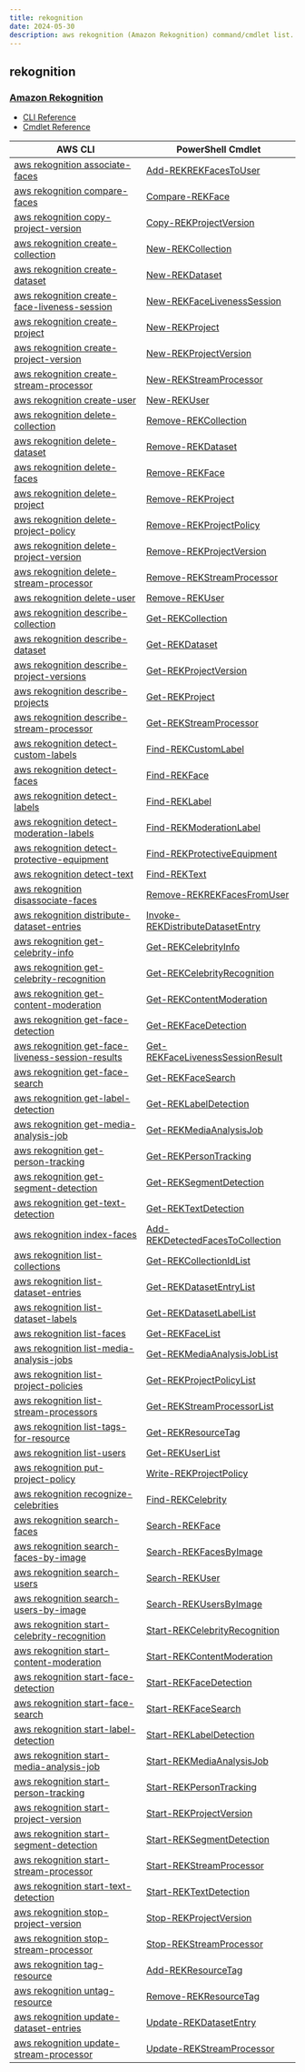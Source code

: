 ```yaml
---
title: rekognition
date: 2024-05-30
description: aws rekognition (Amazon Rekognition) command/cmdlet list.
---
```


## rekognition

### [Amazon Rekognition](https://aws.amazon.com/rekognition/)

* [CLI Reference](https://awscli.amazonaws.com/v2/documentation/api/latest/reference/rekognition/index.html)
* [Cmdlet Reference](https://docs.aws.amazon.com/powershell/latest/reference/items/Amazon_Rekognition_cmdlets.html)

|AWS CLI|PowerShell Cmdlet|
|----|----|
|[aws rekognition associate-faces](https://awscli.amazonaws.com/v2/documentation/api/latest/reference/rekognition/associate-faces.html)|[Add-REKREKFacesToUser](https://docs.aws.amazon.com/powershell/latest/reference/items/Add-REKREKFacesToUser.html)|
|[aws rekognition compare-faces](https://awscli.amazonaws.com/v2/documentation/api/latest/reference/rekognition/compare-faces.html)|[Compare-REKFace](https://docs.aws.amazon.com/powershell/latest/reference/items/Compare-REKFace.html)|
|[aws rekognition copy-project-version](https://awscli.amazonaws.com/v2/documentation/api/latest/reference/rekognition/copy-project-version.html)|[Copy-REKProjectVersion](https://docs.aws.amazon.com/powershell/latest/reference/items/Copy-REKProjectVersion.html)|
|[aws rekognition create-collection](https://awscli.amazonaws.com/v2/documentation/api/latest/reference/rekognition/create-collection.html)|[New-REKCollection](https://docs.aws.amazon.com/powershell/latest/reference/items/New-REKCollection.html)|
|[aws rekognition create-dataset](https://awscli.amazonaws.com/v2/documentation/api/latest/reference/rekognition/create-dataset.html)|[New-REKDataset](https://docs.aws.amazon.com/powershell/latest/reference/items/New-REKDataset.html)|
|[aws rekognition create-face-liveness-session](https://awscli.amazonaws.com/v2/documentation/api/latest/reference/rekognition/create-face-liveness-session.html)|[New-REKFaceLivenessSession](https://docs.aws.amazon.com/powershell/latest/reference/items/New-REKFaceLivenessSession.html)|
|[aws rekognition create-project](https://awscli.amazonaws.com/v2/documentation/api/latest/reference/rekognition/create-project.html)|[New-REKProject](https://docs.aws.amazon.com/powershell/latest/reference/items/New-REKProject.html)|
|[aws rekognition create-project-version](https://awscli.amazonaws.com/v2/documentation/api/latest/reference/rekognition/create-project-version.html)|[New-REKProjectVersion](https://docs.aws.amazon.com/powershell/latest/reference/items/New-REKProjectVersion.html)|
|[aws rekognition create-stream-processor](https://awscli.amazonaws.com/v2/documentation/api/latest/reference/rekognition/create-stream-processor.html)|[New-REKStreamProcessor](https://docs.aws.amazon.com/powershell/latest/reference/items/New-REKStreamProcessor.html)|
|[aws rekognition create-user](https://awscli.amazonaws.com/v2/documentation/api/latest/reference/rekognition/create-user.html)|[New-REKUser](https://docs.aws.amazon.com/powershell/latest/reference/items/New-REKUser.html)|
|[aws rekognition delete-collection](https://awscli.amazonaws.com/v2/documentation/api/latest/reference/rekognition/delete-collection.html)|[Remove-REKCollection](https://docs.aws.amazon.com/powershell/latest/reference/items/Remove-REKCollection.html)|
|[aws rekognition delete-dataset](https://awscli.amazonaws.com/v2/documentation/api/latest/reference/rekognition/delete-dataset.html)|[Remove-REKDataset](https://docs.aws.amazon.com/powershell/latest/reference/items/Remove-REKDataset.html)|
|[aws rekognition delete-faces](https://awscli.amazonaws.com/v2/documentation/api/latest/reference/rekognition/delete-faces.html)|[Remove-REKFace](https://docs.aws.amazon.com/powershell/latest/reference/items/Remove-REKFace.html)|
|[aws rekognition delete-project](https://awscli.amazonaws.com/v2/documentation/api/latest/reference/rekognition/delete-project.html)|[Remove-REKProject](https://docs.aws.amazon.com/powershell/latest/reference/items/Remove-REKProject.html)|
|[aws rekognition delete-project-policy](https://awscli.amazonaws.com/v2/documentation/api/latest/reference/rekognition/delete-project-policy.html)|[Remove-REKProjectPolicy](https://docs.aws.amazon.com/powershell/latest/reference/items/Remove-REKProjectPolicy.html)|
|[aws rekognition delete-project-version](https://awscli.amazonaws.com/v2/documentation/api/latest/reference/rekognition/delete-project-version.html)|[Remove-REKProjectVersion](https://docs.aws.amazon.com/powershell/latest/reference/items/Remove-REKProjectVersion.html)|
|[aws rekognition delete-stream-processor](https://awscli.amazonaws.com/v2/documentation/api/latest/reference/rekognition/delete-stream-processor.html)|[Remove-REKStreamProcessor](https://docs.aws.amazon.com/powershell/latest/reference/items/Remove-REKStreamProcessor.html)|
|[aws rekognition delete-user](https://awscli.amazonaws.com/v2/documentation/api/latest/reference/rekognition/delete-user.html)|[Remove-REKUser](https://docs.aws.amazon.com/powershell/latest/reference/items/Remove-REKUser.html)|
|[aws rekognition describe-collection](https://awscli.amazonaws.com/v2/documentation/api/latest/reference/rekognition/describe-collection.html)|[Get-REKCollection](https://docs.aws.amazon.com/powershell/latest/reference/items/Get-REKCollection.html)|
|[aws rekognition describe-dataset](https://awscli.amazonaws.com/v2/documentation/api/latest/reference/rekognition/describe-dataset.html)|[Get-REKDataset](https://docs.aws.amazon.com/powershell/latest/reference/items/Get-REKDataset.html)|
|[aws rekognition describe-project-versions](https://awscli.amazonaws.com/v2/documentation/api/latest/reference/rekognition/describe-project-versions.html)|[Get-REKProjectVersion](https://docs.aws.amazon.com/powershell/latest/reference/items/Get-REKProjectVersion.html)|
|[aws rekognition describe-projects](https://awscli.amazonaws.com/v2/documentation/api/latest/reference/rekognition/describe-projects.html)|[Get-REKProject](https://docs.aws.amazon.com/powershell/latest/reference/items/Get-REKProject.html)|
|[aws rekognition describe-stream-processor](https://awscli.amazonaws.com/v2/documentation/api/latest/reference/rekognition/describe-stream-processor.html)|[Get-REKStreamProcessor](https://docs.aws.amazon.com/powershell/latest/reference/items/Get-REKStreamProcessor.html)|
|[aws rekognition detect-custom-labels](https://awscli.amazonaws.com/v2/documentation/api/latest/reference/rekognition/detect-custom-labels.html)|[Find-REKCustomLabel](https://docs.aws.amazon.com/powershell/latest/reference/items/Find-REKCustomLabel.html)|
|[aws rekognition detect-faces](https://awscli.amazonaws.com/v2/documentation/api/latest/reference/rekognition/detect-faces.html)|[Find-REKFace](https://docs.aws.amazon.com/powershell/latest/reference/items/Find-REKFace.html)|
|[aws rekognition detect-labels](https://awscli.amazonaws.com/v2/documentation/api/latest/reference/rekognition/detect-labels.html)|[Find-REKLabel](https://docs.aws.amazon.com/powershell/latest/reference/items/Find-REKLabel.html)|
|[aws rekognition detect-moderation-labels](https://awscli.amazonaws.com/v2/documentation/api/latest/reference/rekognition/detect-moderation-labels.html)|[Find-REKModerationLabel](https://docs.aws.amazon.com/powershell/latest/reference/items/Find-REKModerationLabel.html)|
|[aws rekognition detect-protective-equipment](https://awscli.amazonaws.com/v2/documentation/api/latest/reference/rekognition/detect-protective-equipment.html)|[Find-REKProtectiveEquipment](https://docs.aws.amazon.com/powershell/latest/reference/items/Find-REKProtectiveEquipment.html)|
|[aws rekognition detect-text](https://awscli.amazonaws.com/v2/documentation/api/latest/reference/rekognition/detect-text.html)|[Find-REKText](https://docs.aws.amazon.com/powershell/latest/reference/items/Find-REKText.html)|
|[aws rekognition disassociate-faces](https://awscli.amazonaws.com/v2/documentation/api/latest/reference/rekognition/disassociate-faces.html)|[Remove-REKREKFacesFromUser](https://docs.aws.amazon.com/powershell/latest/reference/items/Remove-REKREKFacesFromUser.html)|
|[aws rekognition distribute-dataset-entries](https://awscli.amazonaws.com/v2/documentation/api/latest/reference/rekognition/distribute-dataset-entries.html)|[Invoke-REKDistributeDatasetEntry](https://docs.aws.amazon.com/powershell/latest/reference/items/Invoke-REKDistributeDatasetEntry.html)|
|[aws rekognition get-celebrity-info](https://awscli.amazonaws.com/v2/documentation/api/latest/reference/rekognition/get-celebrity-info.html)|[Get-REKCelebrityInfo](https://docs.aws.amazon.com/powershell/latest/reference/items/Get-REKCelebrityInfo.html)|
|[aws rekognition get-celebrity-recognition](https://awscli.amazonaws.com/v2/documentation/api/latest/reference/rekognition/get-celebrity-recognition.html)|[Get-REKCelebrityRecognition](https://docs.aws.amazon.com/powershell/latest/reference/items/Get-REKCelebrityRecognition.html)|
|[aws rekognition get-content-moderation](https://awscli.amazonaws.com/v2/documentation/api/latest/reference/rekognition/get-content-moderation.html)|[Get-REKContentModeration](https://docs.aws.amazon.com/powershell/latest/reference/items/Get-REKContentModeration.html)|
|[aws rekognition get-face-detection](https://awscli.amazonaws.com/v2/documentation/api/latest/reference/rekognition/get-face-detection.html)|[Get-REKFaceDetection](https://docs.aws.amazon.com/powershell/latest/reference/items/Get-REKFaceDetection.html)|
|[aws rekognition get-face-liveness-session-results](https://awscli.amazonaws.com/v2/documentation/api/latest/reference/rekognition/get-face-liveness-session-results.html)|[Get-REKFaceLivenessSessionResult](https://docs.aws.amazon.com/powershell/latest/reference/items/Get-REKFaceLivenessSessionResult.html)|
|[aws rekognition get-face-search](https://awscli.amazonaws.com/v2/documentation/api/latest/reference/rekognition/get-face-search.html)|[Get-REKFaceSearch](https://docs.aws.amazon.com/powershell/latest/reference/items/Get-REKFaceSearch.html)|
|[aws rekognition get-label-detection](https://awscli.amazonaws.com/v2/documentation/api/latest/reference/rekognition/get-label-detection.html)|[Get-REKLabelDetection](https://docs.aws.amazon.com/powershell/latest/reference/items/Get-REKLabelDetection.html)|
|[aws rekognition get-media-analysis-job](https://awscli.amazonaws.com/v2/documentation/api/latest/reference/rekognition/get-media-analysis-job.html)|[Get-REKMediaAnalysisJob](https://docs.aws.amazon.com/powershell/latest/reference/items/Get-REKMediaAnalysisJob.html)|
|[aws rekognition get-person-tracking](https://awscli.amazonaws.com/v2/documentation/api/latest/reference/rekognition/get-person-tracking.html)|[Get-REKPersonTracking](https://docs.aws.amazon.com/powershell/latest/reference/items/Get-REKPersonTracking.html)|
|[aws rekognition get-segment-detection](https://awscli.amazonaws.com/v2/documentation/api/latest/reference/rekognition/get-segment-detection.html)|[Get-REKSegmentDetection](https://docs.aws.amazon.com/powershell/latest/reference/items/Get-REKSegmentDetection.html)|
|[aws rekognition get-text-detection](https://awscli.amazonaws.com/v2/documentation/api/latest/reference/rekognition/get-text-detection.html)|[Get-REKTextDetection](https://docs.aws.amazon.com/powershell/latest/reference/items/Get-REKTextDetection.html)|
|[aws rekognition index-faces](https://awscli.amazonaws.com/v2/documentation/api/latest/reference/rekognition/index-faces.html)|[Add-REKDetectedFacesToCollection](https://docs.aws.amazon.com/powershell/latest/reference/items/Add-REKDetectedFacesToCollection.html)|
|[aws rekognition list-collections](https://awscli.amazonaws.com/v2/documentation/api/latest/reference/rekognition/list-collections.html)|[Get-REKCollectionIdList](https://docs.aws.amazon.com/powershell/latest/reference/items/Get-REKCollectionIdList.html)|
|[aws rekognition list-dataset-entries](https://awscli.amazonaws.com/v2/documentation/api/latest/reference/rekognition/list-dataset-entries.html)|[Get-REKDatasetEntryList](https://docs.aws.amazon.com/powershell/latest/reference/items/Get-REKDatasetEntryList.html)|
|[aws rekognition list-dataset-labels](https://awscli.amazonaws.com/v2/documentation/api/latest/reference/rekognition/list-dataset-labels.html)|[Get-REKDatasetLabelList](https://docs.aws.amazon.com/powershell/latest/reference/items/Get-REKDatasetLabelList.html)|
|[aws rekognition list-faces](https://awscli.amazonaws.com/v2/documentation/api/latest/reference/rekognition/list-faces.html)|[Get-REKFaceList](https://docs.aws.amazon.com/powershell/latest/reference/items/Get-REKFaceList.html)|
|[aws rekognition list-media-analysis-jobs](https://awscli.amazonaws.com/v2/documentation/api/latest/reference/rekognition/list-media-analysis-jobs.html)|[Get-REKMediaAnalysisJobList](https://docs.aws.amazon.com/powershell/latest/reference/items/Get-REKMediaAnalysisJobList.html)|
|[aws rekognition list-project-policies](https://awscli.amazonaws.com/v2/documentation/api/latest/reference/rekognition/list-project-policies.html)|[Get-REKProjectPolicyList](https://docs.aws.amazon.com/powershell/latest/reference/items/Get-REKProjectPolicyList.html)|
|[aws rekognition list-stream-processors](https://awscli.amazonaws.com/v2/documentation/api/latest/reference/rekognition/list-stream-processors.html)|[Get-REKStreamProcessorList](https://docs.aws.amazon.com/powershell/latest/reference/items/Get-REKStreamProcessorList.html)|
|[aws rekognition list-tags-for-resource](https://awscli.amazonaws.com/v2/documentation/api/latest/reference/rekognition/list-tags-for-resource.html)|[Get-REKResourceTag](https://docs.aws.amazon.com/powershell/latest/reference/items/Get-REKResourceTag.html)|
|[aws rekognition list-users](https://awscli.amazonaws.com/v2/documentation/api/latest/reference/rekognition/list-users.html)|[Get-REKUserList](https://docs.aws.amazon.com/powershell/latest/reference/items/Get-REKUserList.html)|
|[aws rekognition put-project-policy](https://awscli.amazonaws.com/v2/documentation/api/latest/reference/rekognition/put-project-policy.html)|[Write-REKProjectPolicy](https://docs.aws.amazon.com/powershell/latest/reference/items/Write-REKProjectPolicy.html)|
|[aws rekognition recognize-celebrities](https://awscli.amazonaws.com/v2/documentation/api/latest/reference/rekognition/recognize-celebrities.html)|[Find-REKCelebrity](https://docs.aws.amazon.com/powershell/latest/reference/items/Find-REKCelebrity.html)|
|[aws rekognition search-faces](https://awscli.amazonaws.com/v2/documentation/api/latest/reference/rekognition/search-faces.html)|[Search-REKFace](https://docs.aws.amazon.com/powershell/latest/reference/items/Search-REKFace.html)|
|[aws rekognition search-faces-by-image](https://awscli.amazonaws.com/v2/documentation/api/latest/reference/rekognition/search-faces-by-image.html)|[Search-REKFacesByImage](https://docs.aws.amazon.com/powershell/latest/reference/items/Search-REKFacesByImage.html)|
|[aws rekognition search-users](https://awscli.amazonaws.com/v2/documentation/api/latest/reference/rekognition/search-users.html)|[Search-REKUser](https://docs.aws.amazon.com/powershell/latest/reference/items/Search-REKUser.html)|
|[aws rekognition search-users-by-image](https://awscli.amazonaws.com/v2/documentation/api/latest/reference/rekognition/search-users-by-image.html)|[Search-REKUsersByImage](https://docs.aws.amazon.com/powershell/latest/reference/items/Search-REKUsersByImage.html)|
|[aws rekognition start-celebrity-recognition](https://awscli.amazonaws.com/v2/documentation/api/latest/reference/rekognition/start-celebrity-recognition.html)|[Start-REKCelebrityRecognition](https://docs.aws.amazon.com/powershell/latest/reference/items/Start-REKCelebrityRecognition.html)|
|[aws rekognition start-content-moderation](https://awscli.amazonaws.com/v2/documentation/api/latest/reference/rekognition/start-content-moderation.html)|[Start-REKContentModeration](https://docs.aws.amazon.com/powershell/latest/reference/items/Start-REKContentModeration.html)|
|[aws rekognition start-face-detection](https://awscli.amazonaws.com/v2/documentation/api/latest/reference/rekognition/start-face-detection.html)|[Start-REKFaceDetection](https://docs.aws.amazon.com/powershell/latest/reference/items/Start-REKFaceDetection.html)|
|[aws rekognition start-face-search](https://awscli.amazonaws.com/v2/documentation/api/latest/reference/rekognition/start-face-search.html)|[Start-REKFaceSearch](https://docs.aws.amazon.com/powershell/latest/reference/items/Start-REKFaceSearch.html)|
|[aws rekognition start-label-detection](https://awscli.amazonaws.com/v2/documentation/api/latest/reference/rekognition/start-label-detection.html)|[Start-REKLabelDetection](https://docs.aws.amazon.com/powershell/latest/reference/items/Start-REKLabelDetection.html)|
|[aws rekognition start-media-analysis-job](https://awscli.amazonaws.com/v2/documentation/api/latest/reference/rekognition/start-media-analysis-job.html)|[Start-REKMediaAnalysisJob](https://docs.aws.amazon.com/powershell/latest/reference/items/Start-REKMediaAnalysisJob.html)|
|[aws rekognition start-person-tracking](https://awscli.amazonaws.com/v2/documentation/api/latest/reference/rekognition/start-person-tracking.html)|[Start-REKPersonTracking](https://docs.aws.amazon.com/powershell/latest/reference/items/Start-REKPersonTracking.html)|
|[aws rekognition start-project-version](https://awscli.amazonaws.com/v2/documentation/api/latest/reference/rekognition/start-project-version.html)|[Start-REKProjectVersion](https://docs.aws.amazon.com/powershell/latest/reference/items/Start-REKProjectVersion.html)|
|[aws rekognition start-segment-detection](https://awscli.amazonaws.com/v2/documentation/api/latest/reference/rekognition/start-segment-detection.html)|[Start-REKSegmentDetection](https://docs.aws.amazon.com/powershell/latest/reference/items/Start-REKSegmentDetection.html)|
|[aws rekognition start-stream-processor](https://awscli.amazonaws.com/v2/documentation/api/latest/reference/rekognition/start-stream-processor.html)|[Start-REKStreamProcessor](https://docs.aws.amazon.com/powershell/latest/reference/items/Start-REKStreamProcessor.html)|
|[aws rekognition start-text-detection](https://awscli.amazonaws.com/v2/documentation/api/latest/reference/rekognition/start-text-detection.html)|[Start-REKTextDetection](https://docs.aws.amazon.com/powershell/latest/reference/items/Start-REKTextDetection.html)|
|[aws rekognition stop-project-version](https://awscli.amazonaws.com/v2/documentation/api/latest/reference/rekognition/stop-project-version.html)|[Stop-REKProjectVersion](https://docs.aws.amazon.com/powershell/latest/reference/items/Stop-REKProjectVersion.html)|
|[aws rekognition stop-stream-processor](https://awscli.amazonaws.com/v2/documentation/api/latest/reference/rekognition/stop-stream-processor.html)|[Stop-REKStreamProcessor](https://docs.aws.amazon.com/powershell/latest/reference/items/Stop-REKStreamProcessor.html)|
|[aws rekognition tag-resource](https://awscli.amazonaws.com/v2/documentation/api/latest/reference/rekognition/tag-resource.html)|[Add-REKResourceTag](https://docs.aws.amazon.com/powershell/latest/reference/items/Add-REKResourceTag.html)|
|[aws rekognition untag-resource](https://awscli.amazonaws.com/v2/documentation/api/latest/reference/rekognition/untag-resource.html)|[Remove-REKResourceTag](https://docs.aws.amazon.com/powershell/latest/reference/items/Remove-REKResourceTag.html)|
|[aws rekognition update-dataset-entries](https://awscli.amazonaws.com/v2/documentation/api/latest/reference/rekognition/update-dataset-entries.html)|[Update-REKDatasetEntry](https://docs.aws.amazon.com/powershell/latest/reference/items/Update-REKDatasetEntry.html)|
|[aws rekognition update-stream-processor](https://awscli.amazonaws.com/v2/documentation/api/latest/reference/rekognition/update-stream-processor.html)|[Update-REKStreamProcessor](https://docs.aws.amazon.com/powershell/latest/reference/items/Update-REKStreamProcessor.html)|

